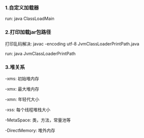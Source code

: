 ### 1.自定义加载器
run: java ClassLoadMain

### 2.打印加载jar包路径
打印乱码解决: javac -encoding utf-8 JvmClassLoaderPrintPath.java

run: java JvmClassLoaderPrintPath

### 3.堆关系
-xms: 初始堆内存

-xmx: 最大堆内存

-xmn: 年轻代大小

-xss: 每个线程堆栈大小

-MetaSpace: 类，方法，常量池等

-DirectMemory: 堆外内存
